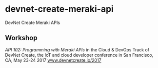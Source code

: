 # devnet-create-meraki-api
DevNet Create Meraki APIs

## Workshop
*API 102: Programming with Meraki APIs*  in the Cloud & DevOps Track of DevNet Create, the IoT and cloud developer conference in San Francisco, CA, May 23-24 2017 www.devnetcreate.io/2017

